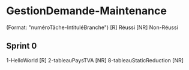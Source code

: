 # GestionDemande-Maintenance

(Format: "numéroTâche-IntituléBranche")
[R] Réussi
[NR] Non-Réussi
## Sprint 0
1-HelloWorld [R]
2-tableauPaysTVA [NR]
8-tableauStaticReduction [NR]
